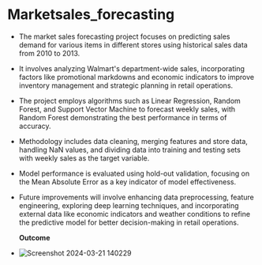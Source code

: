 # Marketsales_forecasting

* The market sales forecasting project focuses on predicting sales demand for various items in different stores using historical sales data from 2010 to 2013.
- It involves analyzing Walmart's department-wide sales, incorporating factors like promotional markdowns and economic indicators to improve inventory management and strategic planning in retail operations.
- The project employs algorithms such as Linear Regression, Random Forest, and Support Vector Machine to forecast weekly sales, with Random Forest demonstrating the best performance in terms of accuracy.
- Methodology includes data cleaning, merging features and store data, handling NaN values, and dividing data into training and testing sets with weekly sales as the target variable.
- Model performance is evaluated using hold-out validation, focusing on the Mean Absolute Error as a key indicator of model effectiveness.
- Future improvements will involve enhancing data preprocessing, feature engineering, exploring deep learning techniques, and incorporating external data like economic indicators and weather conditions to refine the predictive model for better decision-making in retail operations.

  **Outcome**
- ![Screenshot 2024-03-21 140229](https://github.com/UditKushwaha17/Marketsales_forecasting/assets/144841149/911574cd-c5ad-4577-80e6-64dca09427e4)
